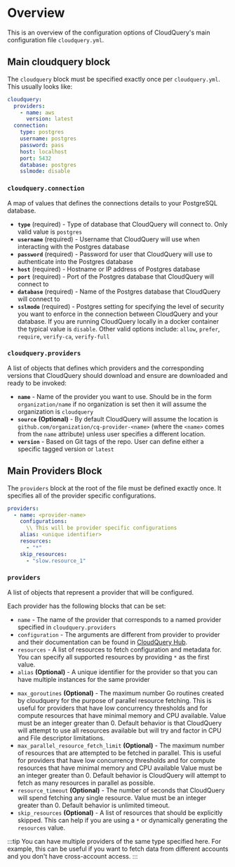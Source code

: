 # Overview

This is an overview of the configuration options of CloudQuery's main configuration file `cloudquery.yml`.

## Main cloudquery block

The `cloudquery` block must be specified exactly once per `cloudquery.yml`. This usually looks like:

```yml
cloudquery:
  providers:
    - name: aws
      version: latest
  connection:
    type: postgres
    username: postgres
    password: pass
    host: localhost
    port: 5432
    database: postgres
    sslmode: disable

```

### `cloudquery.connection`
A map of values that defines the connections details to your PostgreSQL database.
* **`type`** (required) - Type of database that CloudQuery will connect to. Only valid value is `postgres`
* **`username`** (required) - Username that CloudQuery will use when interacting with the Postgres database
* **`password`** (required) - Password for user that CloudQuery will use to authenticate into the Postgres database
* **`host`** (required) - Hostname or IP address of Postgres database
* **`port`** (required) - Port of the Postgres database that CloudQuery will connect to
* **`database`** (required) - Name of the Postgres database that CloudQuery will connect to
* **`sslmode`** (required) - Postgres setting for specifying the level of security you want to enforce in the connection between CloudQuery and your database. If you are running CloudQuery locally in a docker container the typical value is `disable`. Other valid options include: `allow`, `prefer`, `require`, `verify-ca`, `verify-full`


### `cloudquery.providers`
A list of objects that defines which providers and the corresponding versions that CloudQuery should download and ensure are downloaded and ready to be invoked:

* **`name`** - Name of the provider you want to use. Should be in the form `organization/name` if no organization is set then it will assume the organization is `cloudquery`  
* **`source`** **(Optional)** - By default CloudQuery will assume the location is `github.com/organization/cq-provider-<name>` (where the `<name>` comes from the `name` attribute)  unless user specifies a different location.
* **`version`** - Based on Git tags of the repo. User can define either a specific tagged version or `latest`

## Main Providers Block

The `providers` block at the root of the file must be defined exactly once. It specifies all of the provider specific configurations.

```yml
providers:
  - name: <provider-name>
    configurations:
      \\ This will be provider specific configurations
    alias: <unique identifier>
    resources:
      - "*"
    skip_resources:
      - "slow.resource_1"
```

### `providers`

A list of objects that represent a provider that will be configured.

Each provider has the following blocks that can be set:
* `name` - The name of the provider that corresponds to a named provider specified in `cloudquery.providers`
* `configuration` - The arguments are different from provider to provider and their documentation can be found in [CloudQuery Hub](https://hub.cloudquery.io).
* `resources` - A list of resources to fetch configuration and metadata for. You can specify all supported resources by providing `*` as the first value.
* `alias` **(Optional)** - A unique identifier for the provider so that you can have multiple instances for the same provider
<!-- * `env` **(Optional)** -  -->
* `max_goroutines` **(Optional)** - The maximum number Go routines created by cloudquery for the purpose of parallel resource fetching. This is useful for providers that have low concurrency thresholds and for compute resources that have minimal memory and CPU available. Value must be an integer greater than 0. Default behavior is that CloudQuery will attempt to use all resources available but will try and factor in CPU and File descriptor limitations.
* `max_parallel_resource_fetch_limit` **(Optional)** - The maximum number of resources that are attempted to be fetched in parallel. This is useful for providers that have low concurrency thresholds and for compute resources that have minimal memory and CPU available Value must be an integer greater than 0. Default behavior is CloudQuery will attempt to fetch as many resources in parallel as possible.
* `resource_timeout` **(Optional)** - The number of seconds that CloudQuery will spend fetching any single resource. Value must be an integer greater than 0. Default behavior is unlimited timeout.
* `skip_resources` **(Optional)** - A list of resources that should be explicitly skipped. This can help if you are using a `*` or dynamically generating the `resources` value.

:::tip
You can have multiple providers of the same type specified here. For example, this can be useful if you want to fetch data from different accounts and you don't have cross-account access.
:::
